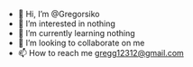 - 👋 Hi, I’m @Gregorsiko
- 👀 I’m interested in nothing
- 🌱 I’m currently learning nothing
- 💞️ I’m looking to collaborate on me
- 📫 How to reach me gregg12312@gmail.com

<!---
Gregorsiko/Gregorsiko is a ✨ special ✨ repository because its `README.md` (this file) appears on your GitHub profile.
You can click the Preview link to take a look at your changes.
--->
